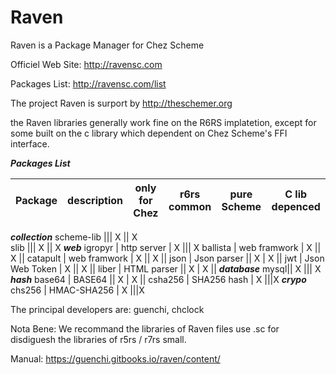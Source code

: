 # Raven
Raven is a Package Manager for Chez Scheme

Officiel Web Site: http://ravensc.com

Packages List: http://ravensc.com/list

The project Raven is surport by http://theschemer.org


the Raven libraries generally work fine on the R6RS implatetion, except for some built on the c library which dependent on Chez Scheme's FFI interface. 


***Packages List***

Package | description |  only for Chez | r6rs common | pure Scheme | C lib depenced
--------|-------------|----------------|-------------|-------------|----------------
***collection*** 
scheme-lib ||| X || X         
slib ||| X || X
***web***
igropyr | http server | X ||| X
ballista | web framwork | X || X ||
catapult | web framwork | X || X ||
json | Json parser || X | X ||
jwt | Json Web Token | X || X ||
liber | HTML parser || X | X ||
***database***
mysql|| X ||| X 
***hash***
base64 | BASE64 || X | X ||
csha256 | SHA256 hash | X |||X
***crypo***
chs256 | HMAC-SHA256 | X |||X



The principal developers are: guenchi, chclock

Nota Bene: We recommand the libraries of Raven files use .sc for disdiguesh the libraries of r5rs / r7rs small.

Manual: https://guenchi.gitbooks.io/raven/content/



